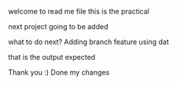 welcome to read me file
this is the practical

next project going to be added

what to do next? Adding branch feature using dat

that is the output expected

Thank you :)
Done my changes

